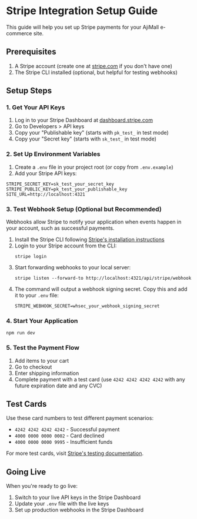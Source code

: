 # Stripe Integration Setup Guide

This guide will help you set up Stripe payments for your AjiMall e-commerce site.

## Prerequisites

1. A Stripe account (create one at [stripe.com](https://stripe.com) if you don't have one)
2. The Stripe CLI installed (optional, but helpful for testing webhooks)

## Setup Steps

### 1. Get Your API Keys

1. Log in to your Stripe Dashboard at [dashboard.stripe.com](https://dashboard.stripe.com)
2. Go to Developers > API keys
3. Copy your "Publishable key" (starts with `pk_test_` in test mode)
4. Copy your "Secret key" (starts with `sk_test_` in test mode)

### 2. Set Up Environment Variables

1. Create a `.env` file in your project root (or copy from `.env.example`)
2. Add your Stripe API keys:

```
STRIPE_SECRET_KEY=sk_test_your_secret_key
STRIPE_PUBLIC_KEY=pk_test_your_publishable_key
SITE_URL=http://localhost:4321
```

### 3. Test Webhook Setup (Optional but Recommended)

Webhooks allow Stripe to notify your application when events happen in your account, such as successful payments.

1. Install the Stripe CLI following [Stripe's installation instructions](https://stripe.com/docs/stripe-cli#install)
2. Login to your Stripe account from the CLI:
   ```
   stripe login
   ```
3. Start forwarding webhooks to your local server:
   ```
   stripe listen --forward-to http://localhost:4321/api/stripe/webhook
   ```
4. The command will output a webhook signing secret. Copy this and add it to your `.env` file:
   ```
   STRIPE_WEBHOOK_SECRET=whsec_your_webhook_signing_secret
   ```

### 4. Start Your Application

```
npm run dev
```

### 5. Test the Payment Flow

1. Add items to your cart
2. Go to checkout
3. Enter shipping information
4. Complete payment with a test card (use `4242 4242 4242 4242` with any future expiration date and any CVC)

## Test Cards

Use these card numbers to test different payment scenarios:

- `4242 4242 4242 4242` - Successful payment
- `4000 0000 0000 0002` - Card declined
- `4000 0000 0000 9995` - Insufficient funds

For more test cards, visit [Stripe's testing documentation](https://stripe.com/docs/testing#cards).

## Going Live

When you're ready to go live:

1. Switch to your live API keys in the Stripe Dashboard
2. Update your `.env` file with the live keys
3. Set up production webhooks in the Stripe Dashboard